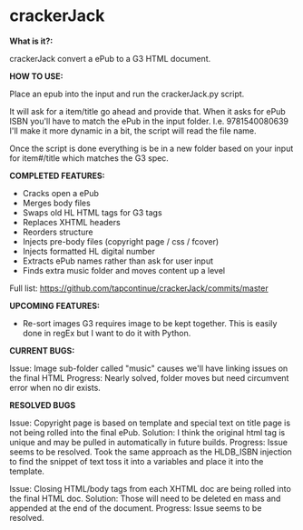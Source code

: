 # crackerJack

**What is it?:**

crackerJack convert a ePub to a G3 HTML document.

**HOW TO USE:**

Place an epub into the input and run the crackerJack.py script.

It will ask for a item/title go ahead and provide that.
When it asks for ePub ISBN you'll have to match the ePub in the input folder. I.e. 9781540080639
I'll make it more dynamic in a bit, the script will read the file name.

Once the script is done everything is be in a new folder based on your input for item#/title which matches the G3 spec.


**COMPLETED FEATURES:**

- Cracks open a ePub
- Merges body files
- Swaps old HL HTML tags for G3 tags
- Replaces XHTML headers
- Reorders structure
- Injects pre-body files (copyright page / css / fcover)
- Injects formatted HL digital number
- Extracts ePub names rather than ask for user input
- Finds extra music folder and moves content up a level

Full list:
https://github.com/tapcontinue/crackerJack/commits/master

**UPCOMING FEATURES:**

- Re-sort images
G3 requires image to be kept together. This is easily done in regEx but I want to do it with Python.

**CURRENT BUGS:**

Issue: Image sub-folder called "music" causes we'll have linking issues on the final HTML
Progress: Nearly solved, folder moves but need circumvent error when no dir exists.

**RESOLVED BUGS**

Issue: Copyright page is based on template and special text on title page is not being rolled into the final ePub.
Solution: I think the original html tag is unique and may be pulled in automatically in future builds.
Progress: Issue seems to be resolved. Took the same approach as the HLDB_ISBN injection to find the 
snippet of text toss it into a variables and place it into the template.

Issue: Closing HTML/body tags from each XHTML doc are being rolled into the final HTML doc.
Solution: Those will need to be deleted en mass and appended at the end of the document.
Progress: Issue seems to be resolved.
